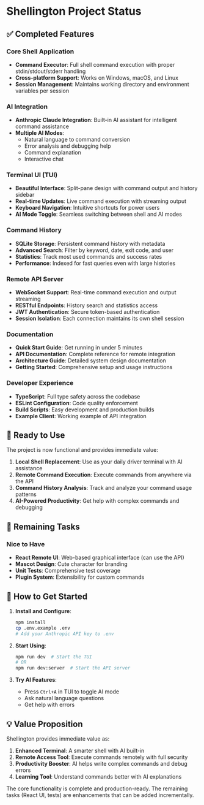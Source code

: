 # Shellington Project Status

## ✅ Completed Features

### Core Shell Application
- **Command Executor**: Full shell command execution with proper stdin/stdout/stderr handling
- **Cross-platform Support**: Works on Windows, macOS, and Linux
- **Session Management**: Maintains working directory and environment variables per session

### AI Integration
- **Anthropic Claude Integration**: Built-in AI assistant for intelligent command assistance
- **Multiple AI Modes**:
  - Natural language to command conversion
  - Error analysis and debugging help
  - Command explanation
  - Interactive chat

### Terminal UI (TUI)
- **Beautiful Interface**: Split-pane design with command output and history sidebar
- **Real-time Updates**: Live command execution with streaming output
- **Keyboard Navigation**: Intuitive shortcuts for power users
- **AI Mode Toggle**: Seamless switching between shell and AI modes

### Command History
- **SQLite Storage**: Persistent command history with metadata
- **Advanced Search**: Filter by keyword, date, exit code, and user
- **Statistics**: Track most used commands and success rates
- **Performance**: Indexed for fast queries even with large histories

### Remote API Server
- **WebSocket Support**: Real-time command execution and output streaming
- **RESTful Endpoints**: History search and statistics access
- **JWT Authentication**: Secure token-based authentication
- **Session Isolation**: Each connection maintains its own shell session

### Documentation
- **Quick Start Guide**: Get running in under 5 minutes
- **API Documentation**: Complete reference for remote integration
- **Architecture Guide**: Detailed system design documentation
- **Getting Started**: Comprehensive setup and usage instructions

### Developer Experience
- **TypeScript**: Full type safety across the codebase
- **ESLint Configuration**: Code quality enforcement
- **Build Scripts**: Easy development and production builds
- **Example Client**: Working example of API integration

## 🚀 Ready to Use

The project is now functional and provides immediate value:

1. **Local Shell Replacement**: Use as your daily driver terminal with AI assistance
2. **Remote Command Execution**: Execute commands from anywhere via the API
3. **Command History Analysis**: Track and analyze your command usage patterns
4. **AI-Powered Productivity**: Get help with complex commands and debugging

## 📝 Remaining Tasks

### Nice to Have
- **React Remote UI**: Web-based graphical interface (can use the API)
- **Mascot Design**: Cute character for branding
- **Unit Tests**: Comprehensive test coverage
- **Plugin System**: Extensibility for custom commands

## 🎯 How to Get Started

1. **Install and Configure**:
   ```bash
   npm install
   cp .env.example .env
   # Add your Anthropic API key to .env
   ```

2. **Start Using**:
   ```bash
   npm run dev  # Start the TUI
   # OR
   npm run dev:server  # Start the API server
   ```

3. **Try AI Features**:
   - Press `Ctrl+A` in TUI to toggle AI mode
   - Ask natural language questions
   - Get help with errors

## 💡 Value Proposition

Shellington provides immediate value as:

1. **Enhanced Terminal**: A smarter shell with AI built-in
2. **Remote Access Tool**: Execute commands remotely with full security
3. **Productivity Booster**: AI helps write complex commands and debug errors
4. **Learning Tool**: Understand commands better with AI explanations

The core functionality is complete and production-ready. The remaining tasks (React UI, tests) are enhancements that can be added incrementally.